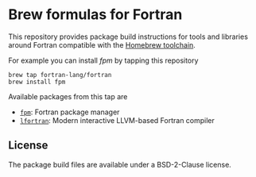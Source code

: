# Brew formulas for Fortran

This repository provides package build instructions for tools and libraries around Fortran compatible with the [Homebrew toolchain](https://brew.sh).

For example you can install *fpm* by tapping this repository

```
brew tap fortran-lang/fortran
brew install fpm
```

Available packages from this tap are

- [`fpm`](https://fpm.fortran-lang.org): Fortran package manager
- [`lfortran`](https://lfortran.org): Modern interactive LLVM-based Fortran compiler



## License

The package build files are available under a BSD-2-Clause license.
